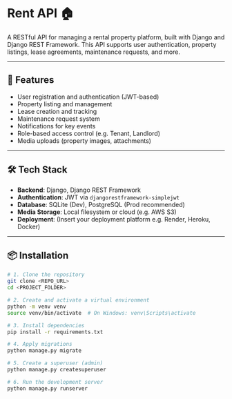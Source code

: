 # Rent API 🏠

A RESTful API for managing a rental property platform, built with Django and Django REST Framework. This API supports user authentication, property listings, lease agreements, maintenance requests, and more.

---

## 🚀 Features

- User registration and authentication (JWT-based)
- Property listing and management
- Lease creation and tracking
- Maintenance request system
- Notifications for key events
- Role-based access control (e.g. Tenant, Landlord)
- Media uploads (property images, attachments)

---

## 🛠️ Tech Stack

- **Backend**: Django, Django REST Framework
- **Authentication**: JWT via `djangorestframework-simplejwt`
- **Database**: SQLite (Dev), PostgreSQL (Prod recommended)
- **Media Storage**: Local filesystem or cloud (e.g. AWS S3)
- **Deployment**: (Insert your deployment platform e.g. Render, Heroku, Docker)

---

## 📦 Installation

```bash
# 1. Clone the repository
git clone <REPO_URL>
cd <PROJECT_FOLDER>

# 2. Create and activate a virtual environment
python -m venv venv
source venv/bin/activate  # On Windows: venv\Scripts\activate

# 3. Install dependencies
pip install -r requirements.txt

# 4. Apply migrations
python manage.py migrate

# 5. Create a superuser (admin)
python manage.py createsuperuser

# 6. Run the development server
python manage.py runserver
